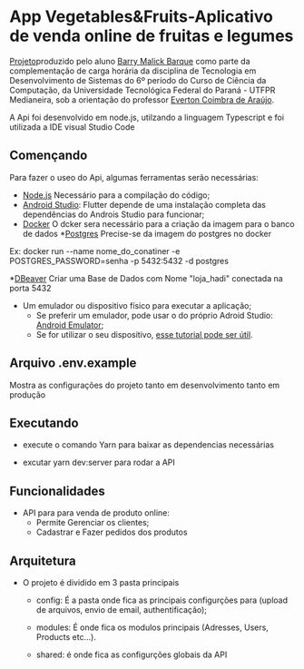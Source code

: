 # App Vegetables&Fruits-Aplicativo de venda online de fruitas e legumes


[Projeto](https://github.com/BarryMBarque/ApiVegetable)produzido pelo aluno [Barry Malick Barque](https://github.com/BarryMBarque) como parte da complementação de carga horária da disciplina de Tecnologia em Desenvolvimento de Sistemas do 6º período do Curso de Ciência da Computação, da Universidade Tecnológica Federal do Paraná - UTFPR Medianeira, sob a orientação do professor [Everton Coimbra de Araújo](https://github.com/evertonfoz).


A Api foi desenvolvido em node.js, utilzando a linguagem Typescript e foi utilizada a IDE visual Studio Code


## Començando
Para fazer o useo do Api, algumas ferramentas serão necessárias:

* [Node.js](https://nodejs.org/pt-br/download/package-manager/) Necessário para a compilação do código;
* [Android Studio](https://developer.android.com/studio): Flutter depende de uma instalação completa das dependências do Androis Studio para funcionar;
* [Docker](https://www.docker.com/get-started) O dcker sera necessário para a criação da imagem para o banco de dados
*[Postgres](https://hub.docker.com/_/postgres) Precise-se da imagem do postgres no docker

Ex: docker run  --name nome_do_conatiner -e POSTGRES_PASSWORD=senha -p 5432:5432 -d postgres

*[DBeaver](https://dbeaver.com/download/) Criar uma Base de Dados com Nome "loja_hadi" conectada na porta 5432 
* Um emulador ou dispositivo físico para executar a aplicação;
  * Se preferir um emulador, pode usar o do próprio Adroid Studio: [Android Emulator](https://developer.android.com/studio/run/emulator?hl=pt-br);
  * Se for utilizar o seu dispositivo, [esse tutorial pode ser útil](https://developer.android.com/studio/run/device?hl=pt-br).

## Arquivo .env.example 
Mostra as configurações do projeto tanto em desenvolvimento tanto em produção

  
## Executando
* execute o comando Yarn para baixar as dependencias necessárias

* excutar yarn dev:server para rodar a API

## Funcionalidades
* API para para venda de  produto online:
  * Permite Gerenciar os clientes;
  * Cadastrar e Fazer pedidos dos produtos
  
## Arquitetura
* O projeto é dividido em 3 pasta principais 
  * config: É a pasta onde fica as principais configurções para (upload de arquivos, envio de email, authentificação);
   
  * modules: É onde fica os modulos principais (Adresses, Users, Products etc...).
  
  * shared: é onde fica as configurções globais da API
